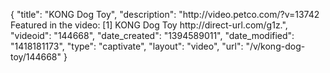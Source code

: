 {
    "title": "KONG Dog Toy",
    "description": "http:\/\/video.petco.com\/?v=13742 Featured in the video: [1] KONG Dog Toy http:\/\/direct-url.com\/g1z.",
    "videoid": "144668",
    "date_created": "1394589011",
    "date_modified": "1418181173",
    "type": "captivate",
    "layout": "video",
    "url": "\/v\/kong-dog-toy\/144668"
}